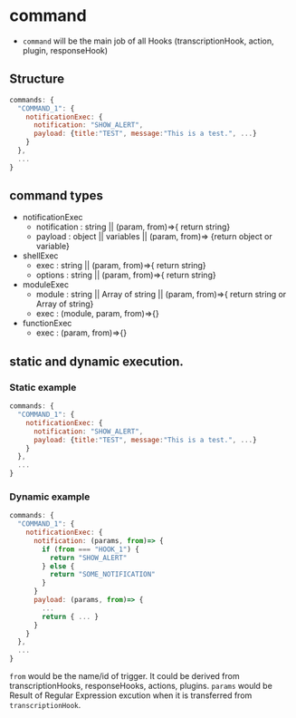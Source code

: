 # command
- `command` will be the main job of all Hooks (transcriptionHook, action, plugin, responseHook)



## Structure
```js
commands: {
  "COMMAND_1": {
    notificationExec: {
      notification: "SHOW_ALERT",
      payload: {title:"TEST", message:"This is a test.", ...}
    }
  },
  ...
}

```

## command types
- notificationExec
  - notification : string || (param, from)=>{ return string}
  - payload : object || variables || (param, from)=> {return object or variable}
- shellExec
  - exec : string || (param, from)=>{ return string}
  - options : string || (param, from)=>{ return string}
- moduleExec
  - module : string || Array of string || (param, from)=>{ return string or Array of string}
  - exec : (module, param, from)=>{}
- functionExec
  - exec : (param, from)=>{}

## static and dynamic execution.
### Static example
```js
commands: {
  "COMMAND_1": {
    notificationExec: {
      notification: "SHOW_ALERT",
      payload: {title:"TEST", message:"This is a test.", ...}
    }
  },
  ...
}
```

### Dynamic example
```js
commands: {
  "COMMAND_1": {
    notificationExec: {
      notification: (params, from)=> {
        if (from === "HOOK_1") {
          return "SHOW_ALERT"
        } else {
          return "SOME_NOTIFICATION"
        }
      }
      payload: (params, from)=> {
        ...
        return { ... }
      }
    }
  },
  ...
}
```
`from` would be the name/id of trigger. It could be derived from transcriptionHooks, responseHooks, actions, plugins.
`params` would be Result of Regular Expression excution when it is transferred from `transcriptionHook`.
